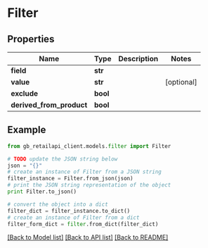 # Filter


## Properties
Name | Type | Description | Notes
------------ | ------------- | ------------- | -------------
**field** | **str** |  | 
**value** | **str** |  | [optional] 
**exclude** | **bool** |  | 
**derived_from_product** | **bool** |  | 

## Example

```python
from gb_retailapi_client.models.filter import Filter

# TODO update the JSON string below
json = "{}"
# create an instance of Filter from a JSON string
filter_instance = Filter.from_json(json)
# print the JSON string representation of the object
print Filter.to_json()

# convert the object into a dict
filter_dict = filter_instance.to_dict()
# create an instance of Filter from a dict
filter_form_dict = filter.from_dict(filter_dict)
```
[[Back to Model list]](../README.md#documentation-for-models) [[Back to API list]](../README.md#documentation-for-api-endpoints) [[Back to README]](../README.md)


